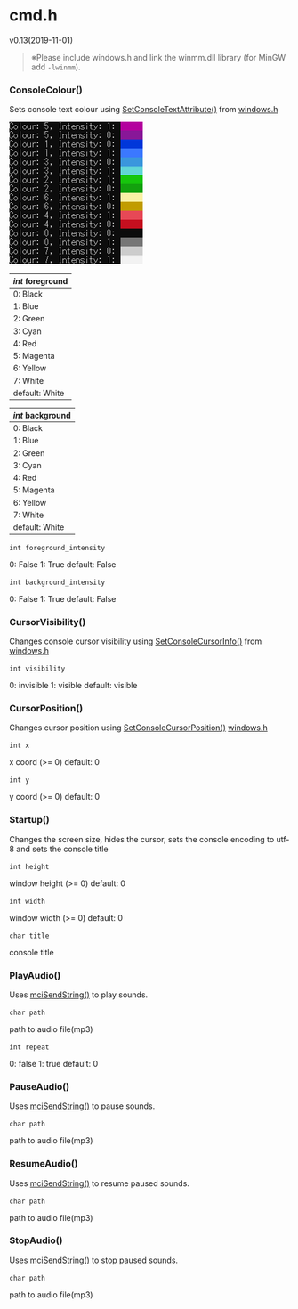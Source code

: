 # cmd.h

v0.13(2019-11-01)

> ※Please include windows.h and link the winmm.dll library (for MinGW add `-lwinmm`).

### ConsoleColour()

Sets console text colour using [SetConsoleTextAttribute()](https://docs.microsoft.com/en-us/windows/console/setconsoletextattribute) from [windows.h](https://docs.microsoft.com/en-gb/windows/console/)

![cmd_colours](cmd_colours.png)

| *int* foreground |
| ---------------- |
| 0: Black         |
| 1: Blue          |
| 2: Green         |
| 3: Cyan          |
| 4: Red           |
| 5: Magenta       |
| 6: Yellow        |
| 7: White         |
| default: White   |

| *int* background |
| ---------------- |
| 0: Black         |
| 1: Blue          |
| 2: Green         |
| 3: Cyan          |
| 4: Red           |
| 5: Magenta       |
| 6: Yellow        |
| 7: White         |
| default: White   |

`int foreground_intensity`

0: False
1: True
default: False

`int background_intensity`

0: False
1: True
default: False

### CursorVisibility()
Changes console cursor visibility using [SetConsoleCursorInfo()](https://docs.microsoft.com/en-us/windows/console/setconsolecursorinfo) from [windows.h](https://docs.microsoft.com/en-gb/windows/console/)

`int visibility`

0: invisible
1: visible
default: visible

### CursorPosition()
Changes cursor position using [SetConsoleCursorPosition()](https://docs.microsoft.com/en-us/windows/console/setconsolecursorposition) [windows.h](https://docs.microsoft.com/en-gb/windows/console/)

`int x`

x coord (>= 0)
default: 0

`int y`

y coord (>= 0)
default: 0

### Startup()
Changes the screen size, hides the cursor, sets the console encoding to utf-8 and sets the console title

`int height`

window height (>= 0)
default: 0

`int width`

window width (>= 0)
default: 0

`char title`

console title

### PlayAudio()
Uses [mciSendString()](https://docs.microsoft.com/en-us/previousversions/dd757161(v%3Dvs.85)) to play sounds.

`char path`

path to audio file(mp3)

`int repeat`

0: false
1: true
default: 0

### PauseAudio()
Uses [mciSendString()](https://docs.microsoft.com/en-us/previousversions/dd757161(v%3Dvs.85)) to pause sounds.

`char path`

path to audio file(mp3)

### ResumeAudio()
Uses [mciSendString()](https://docs.microsoft.com/en-us/previousversions/dd757161(v%3Dvs.85)) to resume paused sounds.

`char path`

path to audio file(mp3)

### StopAudio()

Uses [mciSendString()](https://docs.microsoft.com/en-us/previousversions/dd757161(v%3Dvs.85)) to stop paused sounds.

`char path`

path to audio file(mp3)